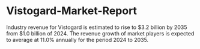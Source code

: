 # Vistogard-Market-Report
Industry revenue for Vistogard is estimated to rise to $3.2 billion by 2035 from $1.0 billion of 2024. The revenue growth of market players is expected to average at 11.0% annually for the period 2024 to 2035.
